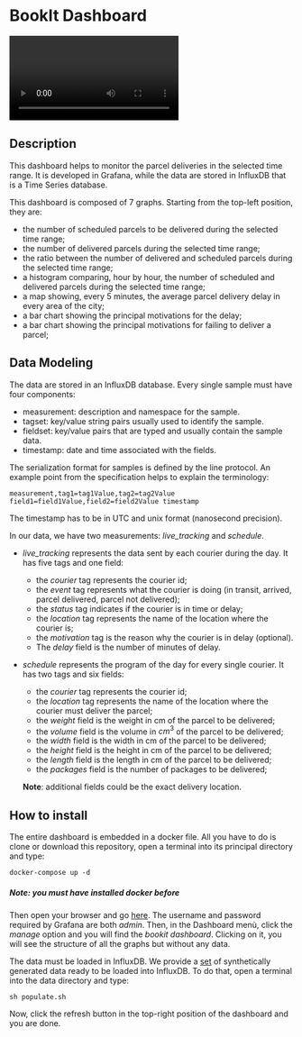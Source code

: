 # BookIt Dashboard

![](images/bookit-dashboard-2.mov)


## Description

This dashboard helps to monitor the parcel deliveries in the selected time range. It is developed in Grafana, while the data are stored in InfluxDB that is a Time Series database. 

This dashboard is composed of 7 graphs. Starting from the top-left position, they are:

- the number of scheduled parcels to be delivered during the selected time range;
- the number of delivered parcels during the selected time range;
- the ratio between the number of delivered and scheduled parcels during the selected time range;
- a histogram comparing, hour by hour, the number of scheduled and delivered parcels during the selected time range;
- a map showing, every 5 minutes, the average parcel delivery delay in every area of the city;
- a bar chart showing the principal motivations for the delay;
- a bar chart showing the principal motivations for failing to deliver a parcel;

## Data Modeling

The data are stored in an InfluxDB database. Every single sample must have four components:

- measurement: description and namespace for the sample.
- tagset: key/value string pairs usually used to identify the sample.
- fieldset: key/value pairs that are typed and usually contain the sample data.
- timestamp: date and time associated with the fields. 

The serialization format for samples is defined by the line protocol. 
An example point from the specification helps to explain the terminology:

```
measurement,tag1=tag1Value,tag2=tag2Value field1=field1Value,field2=field2Value timestamp
```

The timestamp has to be in UTC and unix format (nanosecond precision).

In our data, we have two measurements: *live_tracking* and *schedule*.

- *live_tracking* represents the data sent by each courier during the day. It has five tags and one field: 
	- the *courier* tag represents the courier id; 
	- the *event* tag represents what the courier is doing (in transit, arrived, parcel delivered, parcel not delivered);
	- the *status* tag indicates if the courier is in time or delay;
	- the *location* tag represents the name of the location where the courier is;
	- the *motivation* tag is the reason why the courier is in delay (optional). 
	- The *delay* field is the number of minutes of delay. 

- *schedule* represents the program of the day for every single courier. It has two tags and six fields: 
	- the *courier* tag represents the courier id;
	- the *location* tag represents the name of the location where the courier must deliver the parcel;
	- the *weight* field is the weight in cm of the parcel to be delivered;
	- the *volume* field is the volume in $cm^3$ of the parcel to be delivered;
	- the *width* field is the width in cm of the parcel to be delivered;
	- the *height* field is the height in cm of the parcel to be delivered;
	- the *length* field is the length in cm of the parcel to be delivered;
	- the *packages* field is the number of packages to be delivered; 

	**Note**: additional fields could be the exact delivery location.

## How to install

The entire dashboard is embedded in a docker file. All you have to do is clone or download this repository, open a terminal into its principal directory and type:

```
docker-compose up -d
``` 

##### Note: you must have installed docker before

Then open your browser and go [here](http://localhost:3000/). The username and password required by Grafana are both *admin*. Then, in the Dashboard menù, click the *manage* option and you will find the *bookit dashboard*. Clicking on it, you will see the structure of all the graphs but without any data.

The data must be loaded in InfluxDB. We provide a [set](https://github.com/emanuele-falzone/drviz/blob/master/data/data.txt) of synthetically generated data ready to be loaded into InfluxDB. To do that, open a terminal into the data directory and type:

```
sh populate.sh
```

Now, click the refresh button in the top-right position of the dashboard and you are done.

